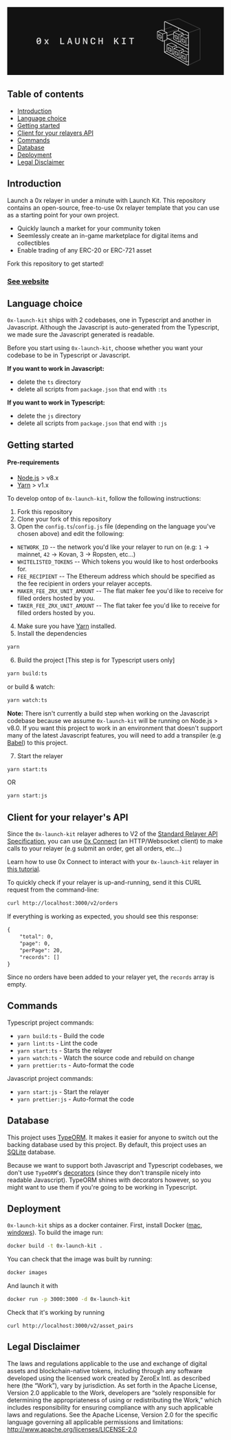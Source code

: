 <img src="launch_kit_banner.png">

## Table of contents

-   [Introduction](#introduction)
-   [Language choice](#language-choice)
-   [Getting started](#getting-started)
-   [Client for your relayers API](#client-for-your-relayers-api)
-   [Commands](#commands)
-   [Database](#database)
-   [Deployment](#deployment)
-   [Legal Disclaimer](#legal-disclaimer)

## Introduction

Launch a 0x relayer in under a minute with Launch Kit. This repository contains an open-source, free-to-use 0x relayer template that you can use as a starting point for your own project.

-   Quickly launch a market for your community token
-   Seemlessly create an in-game marketplace for digital items and collectibles
-   Enable trading of any ERC-20 or ERC-721 asset

Fork this repository to get started!

### [See website](https://0xproject.com/launch-kit)

## Language choice

`0x-launch-kit` ships with 2 codebases, one in Typescript and another in Javascript. Although the Javascript is auto-generated from the Typescript, we made sure the Javascript generated is readable.

Before you start using `0x-launch-kit`, choose whether you want your codebase to be in Typescript or Javascript.

**If you want to work in Javascript:**

-   delete the `ts` directory
-   delete all scripts from `package.json` that end with `:ts`

**If you want to work in Typescript:**

-   delete the `js` directory
-   delete all scripts from `package.json` that end with `:js`

## Getting started

#### Pre-requirements

-   [Node.js](https://nodejs.org/en/download/) > v8.x
-   [Yarn](https://yarnpkg.com/en/) > v1.x

To develop ontop of `0x-launch-kit`, follow the following instructions:

1. Fork this repository
2. Clone your fork of this repository
3. Open the `config.ts`/`config.js` file (depending on the language you've chosen above) and edit the following:

-   `NETWORK_ID` -- the network you'd like your relayer to run on (e.g: `1` -> mainnet, `42` -> Kovan, 3 -> Ropsten, etc...)
-   `WHITELISTED_TOKENS` -- Which tokens you would like to host orderbooks for.
-   `FEE_RECIPIENT` -- The Ethereum address which should be specified as the fee recipient in orders your relayer accepts.
-   `MAKER_FEE_ZRX_UNIT_AMOUNT` -- The flat maker fee you'd like to receive for filled orders hosted by you.
-   `TAKER_FEE_ZRX_UNIT_AMOUNT` -- The flat taker fee you'd like to receive for filled orders hosted by you.

4. Make sure you have [Yarn](https://yarnpkg.com/en/) installed.
5. Install the dependencies

```sh
yarn
```

6. Build the project [This step is for Typescript users only]

```sh
yarn build:ts
```

or build & watch:

```sh
yarn watch:ts
```

**Note:** There isn't currently a build step when working on the Javascript codebase because we assume `0x-launch-kit` will be running on Node.js > v8.0. If you want this project to work in an environment that doesn't support many of the latest Javascript features, you will need to add a transpiler (e.g [Babel](https://babeljs.io/)) to this project.

7.  Start the relayer

```sh
yarn start:ts
```

OR

```sh
yarn start:js
```

## Client for your relayer's API

Since the `0x-launch-kit` relayer adheres to V2 of the [Standard Relayer API Specification](https://github.com/0xProject/standard-relayer-api/), you can use [0x Connect](https://0xproject.com/docs/connect) (an HTTP/Websocket client) to make calls to your relayer (e.g submit an order, get all orders, etc...)

Learn how to use 0x Connect to interact with your `0x-launch-kit` relayer in [this tutorial](https://0xproject.com/wiki#Find,-Submit,-Fill-Order-From-Relayer).

To quickly check if your relayer is up-and-running, send it this CURL request from the command-line:

```sh
curl http://localhost:3000/v2/orders
```

If everything is working as expected, you should see this response:

```
{
    "total": 0,
    "page": 0,
    "perPage": 20,
    "records": []
}
```

Since no orders have been added to your relayer yet, the `records` array is empty.

## Commands

Typescript project commands:

-   `yarn build:ts` - Build the code
-   `yarn lint:ts` - Lint the code
-   `yarn start:ts` - Starts the relayer
-   `yarn watch:ts` - Watch the source code and rebuild on change
-   `yarn prettier:ts` - Auto-format the code

Javascript project commands:

-   `yarn start:js` - Start the relayer
-   `yarn prettier:js` - Auto-format the code

## Database

This project uses [TypeORM](https://github.com/typeorm/typeorm). It makes it easier for anyone to switch out the backing database used by this project. By default, this project uses an [SQLite](https://sqlite.org/docs.html) database.

Because we want to support both Javascript and Typescript codebases, we don't use `TypeORM`'s [decorators](https://github.com/typeorm/typeorm/blob/master/docs/decorator-reference.md) (since they don't transpile nicely into readable Javascript). TypeORM shines with decorators however, so you might want to use them if you're going to be working in Typescript.

## Deployment

`0x-launch-kit` ships as a docker container. First, install Docker ([mac](https://docs.docker.com/docker-for-mac/install/), [windows](https://docs.docker.com/docker-for-windows/install/)). To build the image run:

```sh
docker build -t 0x-launch-kit .
```

You can check that the image was built by running:

```sh
docker images
```

And launch it with

```sh
docker run -p 3000:3000 -d 0x-launch-kit
```

Check that it's working by running

```
curl http://localhost:3000/v2/asset_pairs
```

## Legal Disclaimer

The laws and regulations applicable to the use and exchange of digital assets and blockchain-native tokens, including through any software developed using the licensed work created by ZeroEx Intl. as described here (the “Work”), vary by jurisdiction. As set forth in the Apache License, Version 2.0 applicable to the Work, developers are “solely responsible for determining the appropriateness of using or redistributing the Work,” which includes responsibility for ensuring compliance with any such applicable laws and regulations.
See the Apache License, Version 2.0 for the specific language governing all applicable permissions and limitations: http://www.apache.org/licenses/LICENSE-2.0
